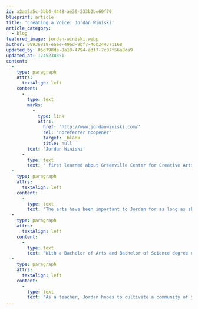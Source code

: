 ```yaml
---
id: a2aa5a5c-3bb4-4448-ae39-233b2be69f79
blueprint: article
title: 'Creating a Voice: Jordan Winiski'
article_category:
  - blog
featured_image: jordan-winiski.webp
author: 08936819-eaee-496d-9bf7-46b244371168
updated_by: 05d798de-8a18-4794-a3f7-7c07f56a8da9
updated_at: 1745238351
content:
  -
    type: paragraph
    attrs:
      textAlign: left
    content:
      -
        type: text
        marks:
          -
            type: link
            attrs:
              href: 'http://www.jordanwiniski.com/'
              rel: 'noreferrer noopener'
              target: _blank
              title: null
        text: 'Jordan Winiski'
      -
        type: text
        text: " first learned about Greenville Center for Creative Arts five years ago when she was a high school student attending the Fine Arts Center.\_ Jordan wanted to get involved in the arts community outside of the classroom so she volunteered to help with the kid’s activity during a First Friday at GCCA and found a place where she could see that people of all ages felt included and supported.\_ Jordan knew that being part of GCCA would help to foster her love of the arts and her desire to teach so she continued to find ways to get involved.\_\_"
  -
    type: paragraph
    attrs:
      textAlign: left
    content:
      -
        type: text
        text: "The arts have been important to Jordan for as long as she can remember.\_ For Jordan, art provides a way of thinking, communicating, problem-solving, learning, and expressing herself.\_ Growing up Jordan remembers her gramma taking her to art museums and always having a new package of Model Magic for her to play with. Because Jordan’s family values and appreciates art, she has always felt supported enough to pursue her interest.\_ In addition to family support, Jordan credits amazing art teachers who inspired her and made her want to pursue becoming an artist and an art teacher.\_ She recently graduated from Furman University where she majored in Sustainability Science and Studio Art with a concentration in ceramics.\_\_"
  -
    type: paragraph
    attrs:
      textAlign: left
    content:
      -
        type: text
        text: "With a Bachelor of Arts and Bachelor of Science degree under her belt, Jordan hopes to continue teaching and creating ceramic artwork before pursuing a Master of Fine Arts Degree in the future.\_ Jordan is currently a lead art instructor for GCCA’s Summer Art Camps and will be offering Functional Sculpture for Teens on Tuesdays from 1 – 4 pm beginning July 13 and Sketchbook Design for Teens on Thursdays from 1 – 4 pm beginning July 15 this summer.\_\_"
  -
    type: paragraph
    attrs:
      textAlign: left
    content:
      -
        type: text
        text: "As a teacher, Jordan hopes to cultivate a community of young artists who are able to discover an artistic voice by bringing their interests to life through visual art.\_ In the classroom, Jordan incorporates experiential activities and community engagement to help students develop a connection to a broader sense of self.\_ She encourages students to consider how pulling from experiences outside of the classroom will impact how they choose to express themselves as artists.\_ Jordan believes that education is critical at all ages and finds that GCCA is unique because it is an organization that provides programs for all ages and skill levels, combines an inclusive vision with community outreach, and fosters a deep commitment to education. As Jordan states, “GCCA is a crucial part of a thriving community that fosters collaboration, student ownership in their work, social activism, personal expression, and overall a lifelong investment in the arts.”"
---
```

